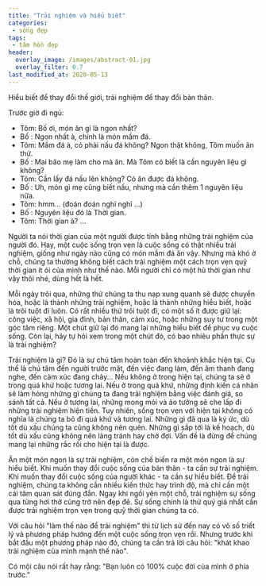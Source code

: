 ```yaml
---
title: "Trải nghiệm và hiểu biết"
categories:
 - sống đẹp
tags:
 - tâm hồn đẹp
header:
  overlay_image: /images/abstract-01.jpg
  overlay_filter: 0.7
last_modified_at: 2020-05-13
---
```


Hiểu biết để thay đổi thế giới, trải nghiệm để thay đổi bản thân.


Trước giờ đi ngủ:

 - Tôm: Bố ơi, món ăn gì là ngon nhất?
 - Bố : Ngon nhất à, chính là món mầm đá.
 - Tôm: Mầm đá à, có phải nấu đá không? Ngon thật không, Tôm muốn ăn thử.
 - Bố : Mai bảo mẹ làm cho mà ăn. Mà Tôm có biết là cần nguyên liệu gì không?
 - Tôm: Cần lấy đá nấu lên không? Có ăn được đá không.
 - Bố : Uh, món gì mẹ cũng biết nấu, nhưng mà cần thêm 1 nguyên liệu nữa.
 - Tôm: hmm... (đoán đoán nghĩ nghĩ ...)
 - Bố : Nguyên liệu đó là Thời gian.
 - Tôm: Thời gian à? ...

Người ta nói thời gian của một người được tính bằng những trải nghiệm của người đó. Hay, một cuộc sống trọn vẹn là cuộc sống có thật nhiều trải nghiệm, giống như ngày nào cũng có món mầm đá ăn vậy. Nhưng mà khó ở chỗ, chúng ta thường không biết cách trải nghiệm một cách trọn vẹn quỹ thời gian ít ỏi của mình như thế nào. Mỗi người chỉ có một hũ thời gian như vậy thôi nhé, dùng hết là hết.

Mỗi ngày trôi qua, những thứ chúng ta thu nạp xung quanh sẽ được chuyển hóa, hoặc là thành những trải nghiệm, hoặc là thành những hiểu biết, hoặc là trôi tuột đi luôn. Có rất nhiều thứ trôi tuột đi, có một số ít được giữ lại: công việc, xã hội, gia đình, bản thân, cảm xúc, hoặc những suy tư trong một góc tâm riêng. Một chút giữ lại đó mang lại những hiểu biết để phục vụ cuộc sống. Còn lại, hãy tự hỏi xem trong một chút đó, có bao nhiêu phần thực sự là trải nghiệm?

Trải nghiệm là gì? Đó là sự chú tâm hoàn toàn đến khoảnh khắc hiện tại. Cụ thể là chú tâm đến người trước mặt, đến việc đang làm, đến âm thanh đang nghe, đến cảm xúc đang chảy... Nếu không ở trong hiện tại, chúng ta sẽ ở trong quá khứ hoặc tương lai. Nếu ở trong quá khứ, những định kiến cá nhân sẽ làm hỏng những gì chúng ta đang trải nghiệm bằng việc đánh giá, so sánh tất cả. Nếu ở tương lai, những mong mỏi và ảo tưởng sẽ che lấp đi những trải nghiệm hiện tiền. Tuy nhiên, sống trọn vẹn với hiện tại không có nghĩa là chúng ta bỏ đi quá khứ và tương lai. Những gì đã qua là ký ức, dù tốt dù xấu chúng ta cũng không nên quên. Những gì sắp tới là kế hoạch, dù tốt dù xấu cũng không nên lảng tránh hay chờ đợi. Vấn đề là đừng để chúng mang lại những rắc rối cho hiện tại là được.

Ăn một món ngon là sự trải nghiệm, còn chế biến ra một món ngon là sự hiểu biết. Khi muốn thay đổi cuộc sống của bản thân - ta cần sự trải nghiệm. Khi muốn thay đổi cuộc sống của người khác - ta cần sự hiểu biết. Để trải nghiệm, chúng ta không cần nhiều kiến thức hay trình độ, mà chỉ cần một cái tâm quan sát đúng đắn. Ngay khi ngồi yên một chỗ, trải nghiệm sự sống qua từng hơi thở cũng trở nên đẹp đẽ. Sự sống chính là thứ quý giá nhất cần được trải nghiệm trọn vẹn trong quỹ thời gian chúng ta có.

Với câu hỏi "làm thế nào để trải nghiệm" thì từ lịch sử đến nay có vô số triết lý và phương pháp hướng đến một cuộc sống trọn vẹn rồi. Nhưng trước khi bắt đầu một phương pháp nào đó, chúng ta cần trả lời câu hỏi: "khát khao trải nghiệm của mình mạnh thế nào". 

Có mội câu nói rất hay rằng: "Bạn luôn có 100% cuộc đời của mình ở phía trước."